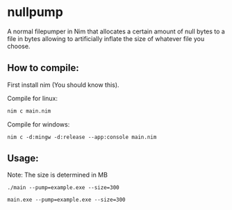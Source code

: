 # nullpump
A normal filepumper in Nim that allocates a certain amount of null bytes to a file in bytes allowing to artificially inflate the size of whatever file you choose.

## How to compile:

First install nim (You should know this).

Compile for linux:
```sh
nim c main.nim
```

Compile for windows:
```
nim c -d:mingw -d:release --app:console main.nim
```

## Usage:
Note: The size is determined in MB
```
./main --pump=example.exe --size=300
```
```psh
main.exe --pump=example.exe --size=300
```
